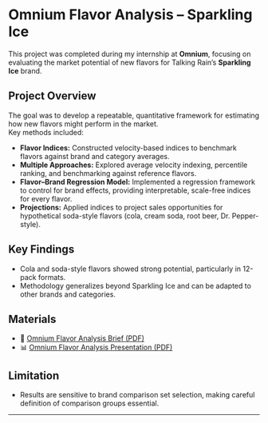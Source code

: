 # Omnium Flavor Analysis – Sparkling Ice

This project was completed during my internship at **Omnium**, focusing on evaluating the market potential of new flavors for Talking Rain’s **Sparkling Ice** brand.

## Project Overview
The goal was to develop a repeatable, quantitative framework for estimating how new flavors might perform in the market.  
Key methods included:

- **Flavor Indices:** Constructed velocity-based indices to benchmark flavors against brand and category averages.  
- **Multiple Approaches:** Explored average velocity indexing, percentile ranking, and benchmarking against reference flavors.  
- **Flavor–Brand Regression Model:** Implemented a regression framework to control for brand effects, providing interpretable, scale-free indices for every flavor.  
- **Projections:** Applied indices to project sales opportunities for hypothetical soda-style flavors (cola, cream soda, root beer, Dr. Pepper-style).

## Key Findings
- Cola and soda-style flavors showed strong potential, particularly in 12-pack formats.  
- Methodology generalizes beyond Sparkling Ice and can be adapted to other brands and categories.  

## Materials
- 📑 [Omnium Flavor Analysis Brief (PDF)](Omnium_Flavor_Analysis_Brief.pdf)  
- 📊 [Omnium Flavor Analysis Presentation (PDF)](Omnium%20Flavor%20Analysis%20Presentation.pdf)  

## Limitation
- Results are sensitive to brand comparison set selection, making careful definition of comparison groups essential.

---
